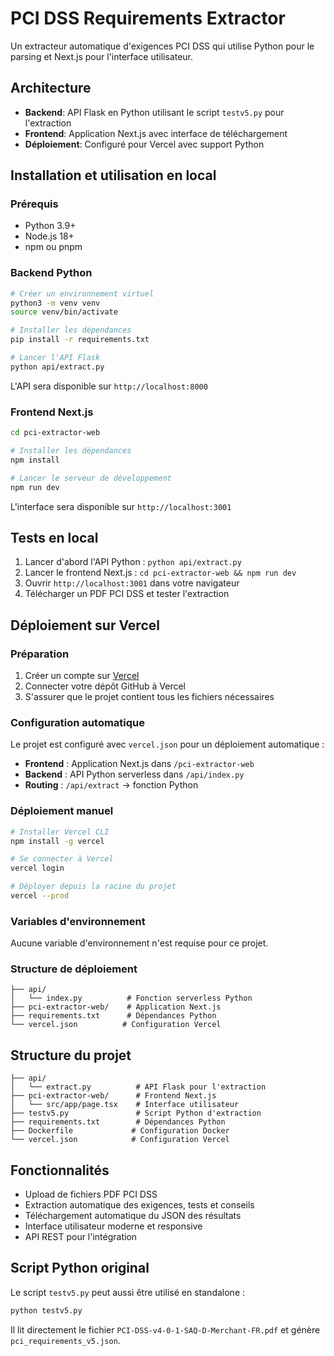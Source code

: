 # PCI DSS Requirements Extractor

Un extracteur automatique d'exigences PCI DSS qui utilise Python pour le parsing et Next.js pour l'interface utilisateur.

## Architecture

- **Backend**: API Flask en Python utilisant le script `testv5.py` pour l'extraction
- **Frontend**: Application Next.js avec interface de téléchargement
- **Déploiement**: Configuré pour Vercel avec support Python

## Installation et utilisation en local

### Prérequis
- Python 3.9+
- Node.js 18+
- npm ou pnpm

### Backend Python

```bash
# Créer un environnement virtuel
python3 -m venv venv
source venv/bin/activate

# Installer les dépendances
pip install -r requirements.txt

# Lancer l'API Flask
python api/extract.py
```

L'API sera disponible sur `http://localhost:8000`

### Frontend Next.js

```bash
cd pci-extractor-web

# Installer les dépendances
npm install

# Lancer le serveur de développement
npm run dev
```

L'interface sera disponible sur `http://localhost:3001`

## Tests en local

1. Lancer d'abord l'API Python : `python api/extract.py`
2. Lancer le frontend Next.js : `cd pci-extractor-web && npm run dev`
3. Ouvrir `http://localhost:3001` dans votre navigateur
4. Télécharger un PDF PCI DSS et tester l'extraction

## Déploiement sur Vercel

### Préparation
1. Créer un compte sur [Vercel](https://vercel.com)
2. Connecter votre dépôt GitHub à Vercel
3. S'assurer que le projet contient tous les fichiers nécessaires

### Configuration automatique
Le projet est configuré avec `vercel.json` pour un déploiement automatique :

- **Frontend** : Application Next.js dans `/pci-extractor-web`  
- **Backend** : API Python serverless dans `/api/index.py`
- **Routing** : `/api/extract` → fonction Python

### Déploiement manuel
```bash
# Installer Vercel CLI
npm install -g vercel

# Se connecter à Vercel
vercel login

# Déployer depuis la racine du projet
vercel --prod
```

### Variables d'environnement
Aucune variable d'environnement n'est requise pour ce projet.

### Structure de déploiement
```
├── api/
│   └── index.py          # Fonction serverless Python
├── pci-extractor-web/    # Application Next.js
├── requirements.txt      # Dépendances Python
└── vercel.json          # Configuration Vercel
```

## Structure du projet

```
├── api/
│   └── extract.py          # API Flask pour l'extraction
├── pci-extractor-web/      # Frontend Next.js
│   └── src/app/page.tsx    # Interface utilisateur
├── testv5.py               # Script Python d'extraction
├── requirements.txt        # Dépendances Python
├── Dockerfile             # Configuration Docker
└── vercel.json            # Configuration Vercel
```

## Fonctionnalités

- Upload de fichiers PDF PCI DSS
- Extraction automatique des exigences, tests et conseils
- Téléchargement automatique du JSON des résultats
- Interface utilisateur moderne et responsive
- API REST pour l'intégration

## Script Python original

Le script `testv5.py` peut aussi être utilisé en standalone :

```bash
python testv5.py
```

Il lit directement le fichier `PCI-DSS-v4-0-1-SAQ-D-Merchant-FR.pdf` et génère `pci_requirements_v5.json`.
